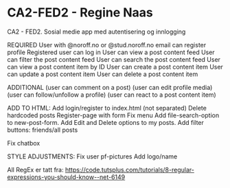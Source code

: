 # CA2-FED2 - Regine Naas

CA2 - FED2. Sosial medie app med autentisering og innlogging

REQUIRED
User with @noroff.no or @stud.noroff.no email can register profile
Registered user can log in
User can view a post content feed
User can filter the post content feed
User can search the post content feed
User can view a post content item by ID
User can create a post content item
User can update a post content item
User can delete a post content item

ADDITIONAL
(user can comment on a post)
(user can edit profile media)
(user can follow/unfollow a profile)
(user can react to a post content item)

ADD TO HTML:
Add login/register to index.html (not separated)
Delete hardcoded posts
Register-page with form
Fix menu
Add file-search-option to new-post-form.
Add Edit and Delete options to my posts.
Add filter buttons: friends/all posts

Fix chatbox

STYLE ADJUSTMENTS:
Fix user pf-pictures
Add logo/name

All RegEx er tatt fra:
https://code.tutsplus.com/tutorials/8-regular-expressions-you-should-know--net-6149
